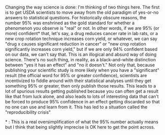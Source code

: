 Changing the way science is done: I'm thinking of two things here. The first is to get USDA scientists to move away from the old paradigm of yes-or-no answers to statistical questions. For historically obscure reasons, the number 95% was enshrined as the gold standard for whether a phenomenon you observe is "real" or not. In other words, if we are 95% (or more) confident\* that, let's say, a drug reduces cancer rate in lab rats, or a new crop rotation technique increases corn yield, or whatever, we can say "drug x causes significant reduction in cancer" or "new crop rotation significantly increases corn yield," but if we are only 94% confident based on our data, we can't say that. This is an illogical and absurd way of doing science. There's no such thing, in reality, as a black-and-white distinction between "yes it has an effect" and "no it doesn't." Not only that, because publishing your scientific study is more likely when you have a "significant" result (the official word for 95% or greater confidence), scientists are incentivized to fiddle around with their statistical analyses until they get something 95% or greater, then only publish those results. This leads to a lot of spurious results getting published because you can often get a result like that from luck alone, and also leads to lots of interesting data that can't be forced to produce 95% confidence in an effect getting discarded so that no one can use and learn from it. This has led to a situation called the "reproducibility crisis" 


\* : This is a real oversimplification of what the 95% number actually means but I think that being slightly imprecise is OK here to get the point across.